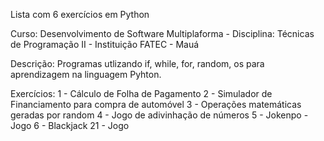 Lista com 6 exercícios em Python

Curso: Desenvolvimento de Software Multiplaforma - Disciplina: Técnicas de Programação II - Instituição FATEC - Mauá

Descrição: Programas utlizando if, while, for, random, os para aprendizagem na linguagem Pyhton.

Exercícios:
1 - Cálculo de Folha de Pagamento
2 - Simulador de Financiamento para compra de automóvel
3 - Operações matemáticas geradas por random
4 - Jogo de adivinhação de números
5 - Jokenpo - Jogo
6 - Blackjack 21 - Jogo
